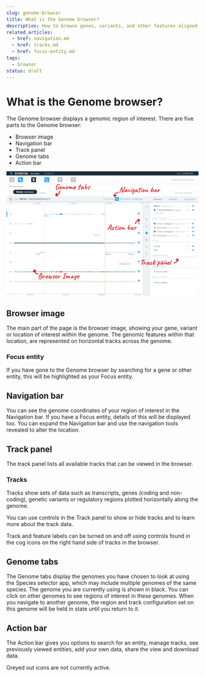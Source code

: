 ```yaml
---
slug: genome-browser
title: What is the Genome browser?
description: How to browse genes, variants, and other features aligned to the reference genome
related_articles:
  - href: navigation.md
  - href: tracks.md
  - href: focus-entity.md
tags:
  - browser
status: draft
---
```


# What is the Genome browser?

The Genome browser displays a genomic region of interest. There are five parts to the Genome browser:
* Browser image
* Navigation bar
* Track panel
* Genome tabs
* Action bar

![The Genome browser app](browser.png)

## Browser image

The main part of the page is the browser image, showing your gene, variant or location of interest within the genome. The genomic features within that location, are represented on horizontal tracks across the genome. 


### Focus entity

If you have gone to the Genome browser by searching for a gene or other entity, this will be highlighted as your Focus entity.


## Navigation bar

You can see the genome coordinates of your region of interest in the Navigation bar. If you have a Focus entity, details of this will be displayed too. You can expand the Navigation bar and use the navigation tools revealed to alter the location.


## Track panel

The track panel lists all available tracks that can be viewed in the browser. 

### Tracks

Tracks show sets of data such as transcripts, genes (coding and non-coding), genetic variants or regulatory regions plotted horizontally along the genome. 

You can use controls in the Track panel to show or hide tracks and to learn more about the track data.

Track and feature labels can be turned on and off using controls found in the cog icons on the right hand side of tracks in the browser.


## Genome tabs

The Genome tabs display the genomes you have chosen to look at using the Species selector app, which may include multiple genomes of the same species. The genome you are currently using is shown in black. You can click on other genomes to see regions of interest in these genomes. When you navigate to another genome, the region and track configuration set on this genome will be held in state until you return to it.


## Action bar

The Action bar gives you options to search for an entity, manage tracks, see previously viewed entities, add your own data, share the view and download data.

Greyed out icons are not currently active.
